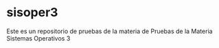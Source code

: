 # sisoper3
Este es un repositorio de pruebas de la materia de Pruebas de la Materia Sistemas Operativos 3
